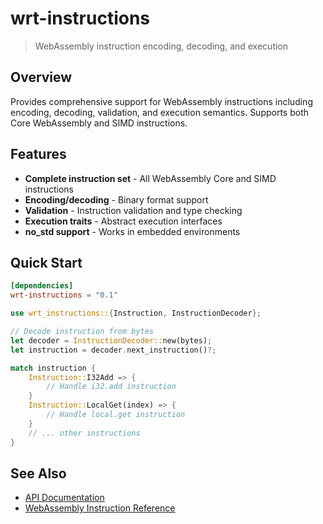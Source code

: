 # wrt-instructions

> WebAssembly instruction encoding, decoding, and execution

## Overview

Provides comprehensive support for WebAssembly instructions including encoding, decoding, validation, and execution semantics. Supports both Core WebAssembly and SIMD instructions.

## Features

- **Complete instruction set** - All WebAssembly Core and SIMD instructions
- **Encoding/decoding** - Binary format support
- **Validation** - Instruction validation and type checking
- **Execution traits** - Abstract execution interfaces
- **no_std support** - Works in embedded environments

## Quick Start

```toml
[dependencies]
wrt-instructions = "0.1"
```

```rust
use wrt_instructions::{Instruction, InstructionDecoder};

// Decode instruction from bytes
let decoder = InstructionDecoder::new(bytes);
let instruction = decoder.next_instruction()?;

match instruction {
    Instruction::I32Add => {
        // Handle i32.add instruction
    }
    Instruction::LocalGet(index) => {
        // Handle local.get instruction  
    }
    // ... other instructions
}
```

## See Also

- [API Documentation](https://docs.rs/wrt-instructions)
- [WebAssembly Instruction Reference](https://webassembly.github.io/spec/core/syntax/instructions.html)